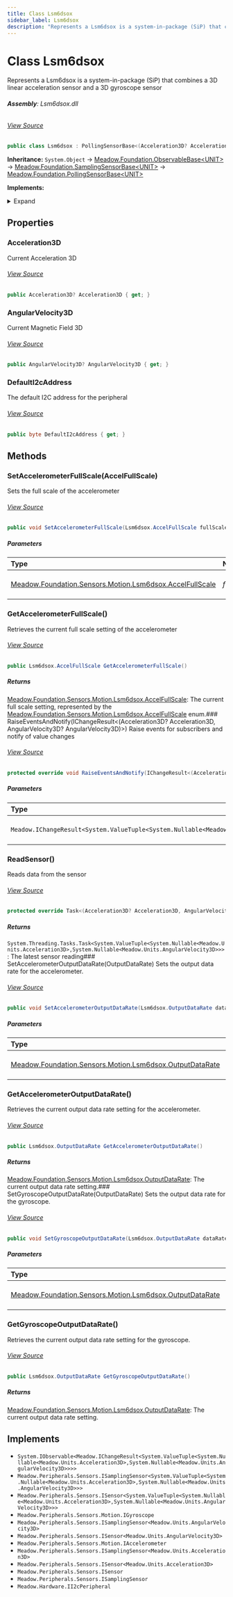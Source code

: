 ```yaml
---
title: Class Lsm6dsox
sidebar_label: Lsm6dsox
description: "Represents a Lsm6dsox is a system-in-package (SiP) that combines a 3D linear acceleration sensor and a 3D gyroscope sensor"
---
```

# Class Lsm6dsox
Represents a Lsm6dsox is a system-in-package (SiP) that combines a 3D linear acceleration sensor and a 3D gyroscope sensor

###### **Assembly**: Lsm6dsox.dll
###### [View Source](https://github.com/WildernessLabs/Meadow.Foundation.git/blob/develop/Source/Meadow.Foundation.Peripherals/Sensors.Motion.Lsm6Dsox/Driver/Lsm6Dsox.Registers.cs#L3)
```csharp title="Declaration"
public class Lsm6dsox : PollingSensorBase<(Acceleration3D? Acceleration3D, AngularVelocity3D? AngularVelocity3D)>, IObservable<IChangeResult<(Acceleration3D? Acceleration3D, AngularVelocity3D? AngularVelocity3D)>>, ISamplingSensor<(Acceleration3D? Acceleration3D, AngularVelocity3D? AngularVelocity3D)>, ISensor<(Acceleration3D? Acceleration3D, AngularVelocity3D? AngularVelocity3D)>, IGyroscope, ISamplingSensor<AngularVelocity3D>, ISensor<AngularVelocity3D>, IAccelerometer, ISamplingSensor<Acceleration3D>, ISensor<Acceleration3D>, ISensor, ISamplingSensor, II2cPeripheral
```
**Inheritance:** `System.Object` -> [Meadow.Foundation.ObservableBase&lt;UNIT&gt;](../Meadow.Foundation/ObservableBase`UNIT`) -> [Meadow.Foundation.SamplingSensorBase&lt;UNIT&gt;](../Meadow.Foundation/SamplingSensorBase`UNIT`) -> [Meadow.Foundation.PollingSensorBase&lt;UNIT&gt;](../Meadow.Foundation/PollingSensorBase`UNIT`)

**Implements:**  

<details><summary>Expand</summary>

`System.IObservable<Meadow.IChangeResult<System.ValueTuple<System.Nullable<Meadow.Units.Acceleration3D>,System.Nullable<Meadow.Units.AngularVelocity3D>>>>`, `Meadow.Peripherals.Sensors.ISamplingSensor<System.ValueTuple<System.Nullable<Meadow.Units.Acceleration3D>,System.Nullable<Meadow.Units.AngularVelocity3D>>>`, `Meadow.Peripherals.Sensors.ISensor<System.ValueTuple<System.Nullable<Meadow.Units.Acceleration3D>,System.Nullable<Meadow.Units.AngularVelocity3D>>>`, `Meadow.Peripherals.Sensors.Motion.IGyroscope`, `Meadow.Peripherals.Sensors.ISamplingSensor<Meadow.Units.AngularVelocity3D>`, `Meadow.Peripherals.Sensors.ISensor<Meadow.Units.AngularVelocity3D>`, `Meadow.Peripherals.Sensors.Motion.IAccelerometer`, `Meadow.Peripherals.Sensors.ISamplingSensor<Meadow.Units.Acceleration3D>`, `Meadow.Peripherals.Sensors.ISensor<Meadow.Units.Acceleration3D>`, `Meadow.Peripherals.Sensors.ISensor`, `Meadow.Peripherals.Sensors.ISamplingSensor`, `Meadow.Hardware.II2cPeripheral`
</details>



## Properties
### Acceleration3D
Current Acceleration 3D
###### [View Source](https://github.com/WildernessLabs/Meadow.Foundation.git/blob/develop/Source/Meadow.Foundation.Peripherals/Sensors.Motion.Lsm6Dsox/Driver/Lsm6Dsox.cs#L35)
```csharp title="Declaration"
public Acceleration3D? Acceleration3D { get; }
```
### AngularVelocity3D
Current Magnetic Field 3D
###### [View Source](https://github.com/WildernessLabs/Meadow.Foundation.git/blob/develop/Source/Meadow.Foundation.Peripherals/Sensors.Motion.Lsm6Dsox/Driver/Lsm6Dsox.cs#L40)
```csharp title="Declaration"
public AngularVelocity3D? AngularVelocity3D { get; }
```
### DefaultI2cAddress
The default I2C address for the peripheral
###### [View Source](https://github.com/WildernessLabs/Meadow.Foundation.git/blob/develop/Source/Meadow.Foundation.Peripherals/Sensors.Motion.Lsm6Dsox/Driver/Lsm6Dsox.cs#L43)
```csharp title="Declaration"
public byte DefaultI2cAddress { get; }
```
## Methods
### SetAccelerometerFullScale(AccelFullScale)
Sets the full scale of the accelerometer
###### [View Source](https://github.com/WildernessLabs/Meadow.Foundation.git/blob/develop/Source/Meadow.Foundation.Peripherals/Sensors.Motion.Lsm6Dsox/Driver/Lsm6Dsox.cs#L81)
```csharp title="Declaration"
public void SetAccelerometerFullScale(Lsm6dsox.AccelFullScale fullScale)
```

##### Parameters

| Type | Name | Description |
|:--- |:--- |:--- |
| [Meadow.Foundation.Sensors.Motion.Lsm6dsox.AccelFullScale](../Meadow.Foundation.Sensors.Motion/Lsm6dsox.AccelFullScale) | *fullScale* | The desired full scale setting, specified by the [Meadow.Foundation.Sensors.Motion.Lsm6dsox.AccelFullScale](../Meadow.Foundation.Sensors.Motion/Lsm6dsox.AccelFullScale) enum. |

### GetAccelerometerFullScale()
Retrieves the current full scale setting of the accelerometer
###### [View Source](https://github.com/WildernessLabs/Meadow.Foundation.git/blob/develop/Source/Meadow.Foundation.Peripherals/Sensors.Motion.Lsm6Dsox/Driver/Lsm6Dsox.cs#L94)
```csharp title="Declaration"
public Lsm6dsox.AccelFullScale GetAccelerometerFullScale()
```

##### Returns

[Meadow.Foundation.Sensors.Motion.Lsm6dsox.AccelFullScale](../Meadow.Foundation.Sensors.Motion/Lsm6dsox.AccelFullScale): The current full scale setting, represented by the [Meadow.Foundation.Sensors.Motion.Lsm6dsox.AccelFullScale](../Meadow.Foundation.Sensors.Motion/Lsm6dsox.AccelFullScale) enum.### RaiseEventsAndNotify(IChangeResult&lt;(Acceleration3D? Acceleration3D, AngularVelocity3D? AngularVelocity3D)&gt;)
Raise events for subscribers and notify of value changes
###### [View Source](https://github.com/WildernessLabs/Meadow.Foundation.git/blob/develop/Source/Meadow.Foundation.Peripherals/Sensors.Motion.Lsm6Dsox/Driver/Lsm6Dsox.cs#L105)
```csharp title="Declaration"
protected override void RaiseEventsAndNotify(IChangeResult<(Acceleration3D? Acceleration3D, AngularVelocity3D? AngularVelocity3D)> changeResult)
```

##### Parameters

| Type | Name | Description |
|:--- |:--- |:--- |
| `Meadow.IChangeResult<System.ValueTuple<System.Nullable<Meadow.Units.Acceleration3D>,System.Nullable<Meadow.Units.AngularVelocity3D>>>` | *changeResult* | The updated sensor data |

### ReadSensor()
Reads data from the sensor
###### [View Source](https://github.com/WildernessLabs/Meadow.Foundation.git/blob/develop/Source/Meadow.Foundation.Peripherals/Sensors.Motion.Lsm6Dsox/Driver/Lsm6Dsox.cs#L122)
```csharp title="Declaration"
protected override Task<(Acceleration3D? Acceleration3D, AngularVelocity3D? AngularVelocity3D)> ReadSensor()
```

##### Returns

`System.Threading.Tasks.Task<System.ValueTuple<System.Nullable<Meadow.Units.Acceleration3D>,System.Nullable<Meadow.Units.AngularVelocity3D>>>`: The latest sensor reading### SetAccelerometerOutputDataRate(OutputDataRate)
Sets the output data rate for the accelerometer.
###### [View Source](https://github.com/WildernessLabs/Meadow.Foundation.git/blob/develop/Source/Meadow.Foundation.Peripherals/Sensors.Motion.Lsm6Dsox/Driver/Lsm6Dsox.cs#L208)
```csharp title="Declaration"
public void SetAccelerometerOutputDataRate(Lsm6dsox.OutputDataRate dataRate)
```

##### Parameters

| Type | Name | Description |
|:--- |:--- |:--- |
| [Meadow.Foundation.Sensors.Motion.Lsm6dsox.OutputDataRate](../Meadow.Foundation.Sensors.Motion/Lsm6dsox.OutputDataRate) | *dataRate* | The desired output data rate setting. |

### GetAccelerometerOutputDataRate()
Retrieves the current output data rate setting for the accelerometer.
###### [View Source](https://github.com/WildernessLabs/Meadow.Foundation.git/blob/develop/Source/Meadow.Foundation.Peripherals/Sensors.Motion.Lsm6Dsox/Driver/Lsm6Dsox.cs#L220)
```csharp title="Declaration"
public Lsm6dsox.OutputDataRate GetAccelerometerOutputDataRate()
```

##### Returns

[Meadow.Foundation.Sensors.Motion.Lsm6dsox.OutputDataRate](../Meadow.Foundation.Sensors.Motion/Lsm6dsox.OutputDataRate): The current output data rate setting.### SetGyroscopeOutputDataRate(OutputDataRate)
Sets the output data rate for the gyroscope.
###### [View Source](https://github.com/WildernessLabs/Meadow.Foundation.git/blob/develop/Source/Meadow.Foundation.Peripherals/Sensors.Motion.Lsm6Dsox/Driver/Lsm6Dsox.cs#L230)
```csharp title="Declaration"
public void SetGyroscopeOutputDataRate(Lsm6dsox.OutputDataRate dataRate)
```

##### Parameters

| Type | Name | Description |
|:--- |:--- |:--- |
| [Meadow.Foundation.Sensors.Motion.Lsm6dsox.OutputDataRate](../Meadow.Foundation.Sensors.Motion/Lsm6dsox.OutputDataRate) | *dataRate* | The desired output data rate setting. |

### GetGyroscopeOutputDataRate()
Retrieves the current output data rate setting for the gyroscope.
###### [View Source](https://github.com/WildernessLabs/Meadow.Foundation.git/blob/develop/Source/Meadow.Foundation.Peripherals/Sensors.Motion.Lsm6Dsox/Driver/Lsm6Dsox.cs#L242)
```csharp title="Declaration"
public Lsm6dsox.OutputDataRate GetGyroscopeOutputDataRate()
```

##### Returns

[Meadow.Foundation.Sensors.Motion.Lsm6dsox.OutputDataRate](../Meadow.Foundation.Sensors.Motion/Lsm6dsox.OutputDataRate): The current output data rate setting.
## Implements

* `System.IObservable<Meadow.IChangeResult<System.ValueTuple<System.Nullable<Meadow.Units.Acceleration3D>,System.Nullable<Meadow.Units.AngularVelocity3D>>>>`
* `Meadow.Peripherals.Sensors.ISamplingSensor<System.ValueTuple<System.Nullable<Meadow.Units.Acceleration3D>,System.Nullable<Meadow.Units.AngularVelocity3D>>>`
* `Meadow.Peripherals.Sensors.ISensor<System.ValueTuple<System.Nullable<Meadow.Units.Acceleration3D>,System.Nullable<Meadow.Units.AngularVelocity3D>>>`
* `Meadow.Peripherals.Sensors.Motion.IGyroscope`
* `Meadow.Peripherals.Sensors.ISamplingSensor<Meadow.Units.AngularVelocity3D>`
* `Meadow.Peripherals.Sensors.ISensor<Meadow.Units.AngularVelocity3D>`
* `Meadow.Peripherals.Sensors.Motion.IAccelerometer`
* `Meadow.Peripherals.Sensors.ISamplingSensor<Meadow.Units.Acceleration3D>`
* `Meadow.Peripherals.Sensors.ISensor<Meadow.Units.Acceleration3D>`
* `Meadow.Peripherals.Sensors.ISensor`
* `Meadow.Peripherals.Sensors.ISamplingSensor`
* `Meadow.Hardware.II2cPeripheral`
